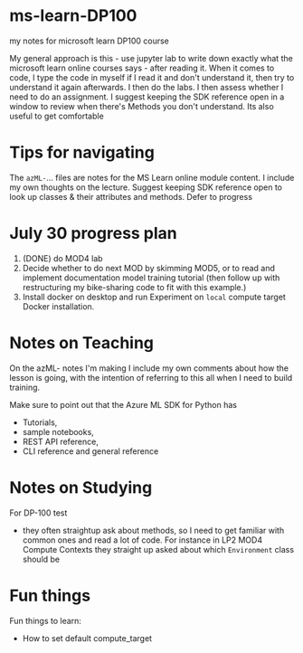 # ms-learn-DP100
 my notes for microsoft learn DP100 course

My general approach is this - use jupyter lab to write down exactly what the microsoft learn online courses says - after reading it. When it comes to code, I type the code in myself if I read it and don't understand it, then try to understand it again afterwards. I then do the labs. I then assess whether I need to do an assignment. I suggest keeping the SDK reference open in a window to review when there's Methods you don't understand. Its also useful to get comfortable 

# Tips for navigating

The `azML-`... files are notes for the MS Learn online module content. I include my own thoughts on the lecture. Suggest keeping SDK reference open to look up classes & their attributes and methods. Defer to progress

# July 30 progress plan
1. (DONE) do MOD4 lab
2. Decide whether to do next MOD by skimming MOD5, or to read and implement documentation model training tutorial (then follow up with restructuring my bike-sharing code to fit with this example.)
3. Install docker on desktop and run Experiment on `local` compute target Docker installation.

# Notes on Teaching

On the azML- notes I'm making I include my own comments about how the lesson is going, with the intention of referring to this all when I need to build training.

Make sure to point out that the Azure ML SDK for Python has 
- Tutorials, 
- sample notebooks, 
- REST API reference, 
- CLI reference and general reference

# Notes on Studying
For DP-100 test
- they often straightup ask about methods, so I need to get familiar with common ones and read a lot of code. For instance in LP2 MOD4 Compute Contexts they straight up asked about which `Environment` class should be

# Fun things

Fun things to learn:
- How to set default compute_target


